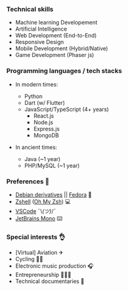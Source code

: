 ### Technical skills

- Machine learning Developement 
- Artificial Intelligence
- Web Development (End-to-End)
- Responsive Design
- Mobile Development (Hybrid/Native)
- Game Development (Phaser js)


### Programming languages / tech stacks

- In modern times:
  - Python
  - Dart (w/ Flutter)
  - JavaScript/TypeScript (4+ years)
    - React.js
    - Node.js
    - Express.js
    - MongoDB

- In ancient times:
  - Java (~1 year)
  - PHP/MySQL (~1 year)

### Preferences 🙏

- [Debian derivatives](https://www.debian.org/) || [Fedora](https://getfedora.org/) 🐧
- [Zshell](https://en.wikipedia.org/wiki/Z_shell) ([Oh My Zsh](https://ohmyz.sh/)) 💻
- [VSCode](https://code.visualstudio.com/) ¯\\_(ツ)_/¯
- [JetBrains Mono](https://www.jetbrains.com/lp/mono/) ⌨️

### Special interests 👌

- \[Virtual\] Aviation ✈
- Cycling 🚴‍♂️
- Electronic music production 🎧
- Entrepreneurship 👨🏻‍💻
- Technical documentaries 🎥
